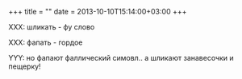 +++
title = ""
date = 2013-10-10T15:14:00+03:00
+++

XXX: шликать - фу слово


XXX: фапать - гордое


YYY: но фапают фаллический симовл.. а шликают занавесочки и пещерку!


